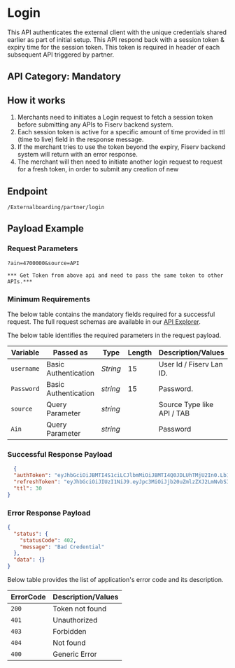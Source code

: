 # Login

This API authenticates the external client with the unique credentials shared earlier as part of initial setup. This API respond back with a session token & expiry time for the session token. This token is required in header of each subsequent API triggered by partner.

## API Category: Mandatory

## How it works

1. Merchants need to initiates a Login request to fetch a session token before submitting any APIs to Fiserv backend system.
2. Each session token is active for a specific amount of time provided in ttl (time to live) field in the response message.
3. If the merchant tries to use the token beyond the expiry, Fiserv backend system will return with an error response.
4. The merchant will then need to initiate another login request to request for a fresh token, in order to submit any creation of new

## Endpoint

`/Externalboarding/partner/login`

## Payload Example

### Request Parameters

```
?ain=4700000&source=API

*** Get Token from above api and need to pass the same token to other APIs.***

``` 

### Minimum Requirements

The below table contains the mandatory fields required for a successful request. The full request schemas are available in our [API Explorer](../api/?type=get&path=/Externalboarding/partner/login).

The below table identifies the required parameters in the request payload.

| Variable | Passed as | Type | Length | Description/Values |
| -------- | ------- | -- | ------------ | ------------------ |
| `username` | Basic Authentication | *String* | 15 | User Id / Fiserv Lan ID. |
| `Password ` | Basic Authentication | *string* | 15 | Password. |
| `source ` | Query Parameter | *string* | | Source Type like API / TAB |
| `Ain ` | Query Parameter | *string* |  | Password |


### Successful Response Payload

```json
  {
  "authToken": "eyJhbGciOiJBMTI4S1ciLCJlbmMiOiJBMTI4Q0JDLUhTMjU2In0.Lb1bHTkIf39A3aZjPQlovMegOPquGZQxNZHMMmBkodKYFgEKkSoocQ.ouWgCX3kAAt3yxFTLsZjQw.hEkAaKujQuNj7_3L2WjtKyY2pf-lRv5ARTMNq1-YQWGnSDWswEsxba6BY4n8gifp07eKdw7c9cYtGWcnZ1FCRJaKJqHAn8dn55xOjYEYFv8JRCZI4KHjAPIgkHhKZrxuKFw8hPRkzFx5ANC4MMetTizAlgKx8f0JUvhSF1qVzhBMwHUqw4seG2D7fDCMlNujLGWRJrU_Dz9BIW7yWMKkN8kXho7A3lC7QeMR7k1_NJb7aEQ_m8hO0Cb9tP9Sc2ivSjMg4yGtOvo3WAegbfsahJsfknYODV5Pj0jignTIcx7SLNfjUMMzFOVuv7dSRaQl52xYCAu0zxrWBnF3QmaZROejY55Fm3gBHKChPP2q1gcsDLX9vBW_TgpKD7sLOh_ltjDUNCJPCjujGZJfRDdW5IurGcNpif075zEdSvydENwV_5KJj1bPjOFPENWDJEhvCQbQsNmMES6qYeSouS2epl6X6UoFcCoIrVK9geyOdOJPtYK5kwDdkGCmJPlnc6OfPgjdVMqep1KwYkQOzqVrnnihP1wj7Ei-W94UvS6fVGvB2nR55fJz-Ztoy7zez7HV6D0HETcPDaA_gz8fsHuHZc4KhDwTrB452iWjAB-Eed93AtKGVUPuty2VPfis_tt4QqWMQMqNQeOGRoViSgmeixnZmYhz9z3tkF-bFAc_DSB_WvPlnxzcYRxSB7q4LYgDImJETHJDi_OSPreqoaneCTjTJoeXOOTtj7qHEj99N47UeXOIvK3W1UFta7pjcpDFbbir2zrpVvyhHtuOEtbDJXxqiUDbuc80HfpsgsBwtnbZWavJg7ABUea165EkLjdgqHFvV2da2FCV3Qq6v2pS5hufLNfpw9yOAD-czZrLeH5DaRMcHhEDkYDlYhQmcwKwsPA-rHgqFGYNLZWyWFIZH0VEPsCsoY74ptJ93uKthtgiHszfNsX7Qm8J5q25W6-QhbHdfY0WRdiK3U3Ym2H_8vK-Vgk1CKZX_NwqZWfcyCdDjtMB6x3EkOUqNYS-OsXpFrH-v9WareSrlFkgbNIY5LD4TdTu8wuid7-V8XQ1q54B4VPXCAt3q9Pcevt3RnpDzsDVS-1kkoGq4N8aj3TwAugB91PaqvhROWWEEwdRbNhugKbKRHtVW9oyDAkmVKjJx8hkFLkFMWbCeeyipuZH-MhhZBVIX0DabEHX7IJMvVOAiR9rtAgfUmJ5VrTud52dao1pMPnOt7xgWxocG3KHBbNIwk9_ub0kutLQ4P0eaFGIluqhfnJYz1nTzM_EU4CIKpI-LVcknWuNMmHbJlsvcFlsYTH-P74uJVz-UziKEMMqrmYeH--dZwEwLTD7Z5rnS8HPD1GDt8FhySXLjrKDCGeBG2dgo4HD3DNCRjDnONU.hk_0ZUHha82WP7NVj9EzOQ",
  "refreshToken": "eyJhbGciOiJIUzI1NiJ9.eyJpc3MiOiJjb20uZmlzZXJ2LmNvbSIsImF1ZCI6IkZpc2VydiBHQlMiLCJUWVBFIjoiUkVGUkVTSCIsImV4cCI6MTY0NTg3MjcwMCwianRpIjoiaDlaWnR5cUJESWZKSmFFU2JrTi1vdyIsImlhdCI6MTY0NTY5OTkwMCwibmJmIjoxNjQ1Njk5NjAwLCJ2ZXJzaW9uIjoiMS4wIiwic3ViIjoicHJlcmFuYWF1cyJ9.GMFTfttx9ClDBViB8OshCJBMtEfSDisi_O75nYRUgd4",
  "ttl": 30
}
```

### Error Response Payload

```json
{
  "status": {
    "statusCode": 402,
    "message": "Bad Credential"
  },
  "data": {}
}
```

Below table provides the list of application's error code and its description.

| ErrorCode |  Description/Values |
| --------  | ------------------ |
|`200`| Token not found | 
|`401`| Unauthorized |  
|`403`| Forbidden |
|`404`|  Not found |  
|`400`| Generic Error |
